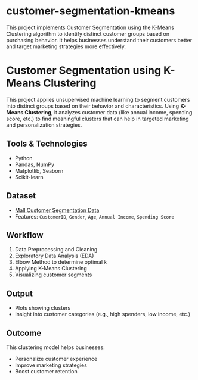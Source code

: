 # customer-segmentation-kmeans
This project implements Customer Segmentation using the K-Means Clustering algorithm to identify distinct customer groups based on purchasing behavior. It helps businesses understand their customers better and target marketing strategies more effectively.

# Customer Segmentation using K-Means Clustering
This project applies unsupervised machine learning to segment customers into distinct groups based on their behavior and characteristics. Using **K-Means Clustering**, it analyzes customer data (like annual income, spending score, etc.) to find meaningful clusters that can help in targeted marketing and personalization strategies.

## Tools & Technologies
- Python
- Pandas, NumPy
- Matplotlib, Seaborn
- Scikit-learn

## Dataset
- [Mall Customer Segmentation Data](https://www.kaggle.com/vjchoudhary7/customer-segmentation-tutorial) 
- Features: `CustomerID`, `Gender`, `Age`, `Annual Income`, `Spending Score`

## Workflow
1. Data Preprocessing and Cleaning
2. Exploratory Data Analysis (EDA)
3. Elbow Method to determine optimal `k`
4. Applying K-Means Clustering
5. Visualizing customer segments

## Output
- Plots showing clusters
- Insight into customer categories (e.g., high spenders, low income, etc.)

## Outcome
This clustering model helps businesses:
- Personalize customer experience
- Improve marketing strategies
- Boost customer retention
